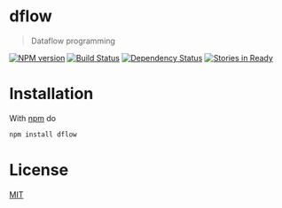 # dflow

> Dataflow programming

[![NPM version](https://badge.fury.io/js/dflow.png)](http://badge.fury.io/js/dflow) [![Build Status](https://travis-ci.org/fibo/dflow.png?branch=master)](https://travis-ci.org/fibo/dflow.png?branch=master) [![Dependency Status](https://gemnasium.com/fibo/dflow.png)](https://gemnasium.com/fibo/dflow) [![Stories in Ready](https://badge.waffle.io/fibo/dflow.png?label=ready&title=Ready)](https://waffle.io/fibo/dflow)

# Installation

With [npm](https://npmjs.org/) do

```bash
npm install dflow
```

# License

[MIT](http://fibo.mit-license.org/)

